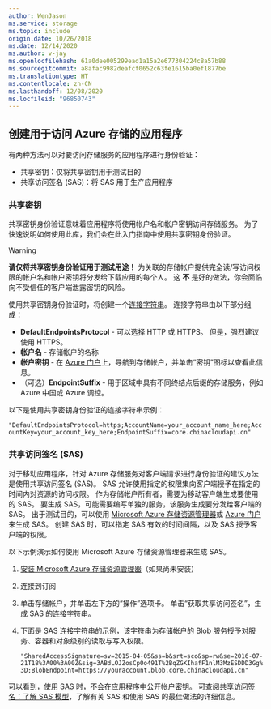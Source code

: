 ```yaml
---
author: WenJason
ms.service: storage
ms.topic: include
origin.date: 10/26/2018
ms.date: 12/14/2020
ms.author: v-jay
ms.openlocfilehash: 61a0dee005299ead1a15a2e677304224c8a57b88
ms.sourcegitcommit: a8afac9982deafcf0652c63fe1615ba0ef1877be
ms.translationtype: HT
ms.contentlocale: zh-CN
ms.lasthandoff: 12/08/2020
ms.locfileid: "96850743"
---
```

## <a name="configure-your-application-to-access-azure-storage"></a>创建用于访问 Azure 存储的应用程序
有两种方法可以对要访问存储服务的应用程序进行身份验证：

* 共享密钥：仅将共享密钥用于测试目的
* 共享访问签名 (SAS)：将 SAS 用于生产应用程序

### <a name="shared-key"></a>共享密钥
共享密钥身份验证意味着应用程序将使用帐户名和帐户密钥访问存储服务。 为了快速说明如何使用此库，我们会在此入门指南中使用共享密钥身份验证。

> [!WARNING] 
> **请仅将共享密钥身份验证用于测试用途！** 为关联的存储帐户提供完全读/写访问权限的帐户名和帐户密钥将分发给下载应用的每个人。 这 **不** 是好的做法，你会面临向不受信任的客户端泄露密钥的风险。
> 
> 

使用共享密钥身份验证时，将创建一个[连接字符串](../articles/storage/common/storage-configure-connection-string.md)。 连接字符串由以下部分组成：  

* **DefaultEndpointsProtocol** - 可以选择 HTTP 或 HTTPS。 但是，强烈建议使用 HTTPS。
* **帐户名** - 存储帐户的名称
* **帐户密钥** - 在 [Azure 门户](https://portal.azure.cn)上，导航到存储帐户，并单击“密钥”图标以查看此信息。
* （可选）**EndpointSuffix** - 用于区域中具有不同终结点后缀的存储服务，例如 Azure 中国或 Azure 调控。

以下是使用共享密钥身份验证的连接字符串示例：

`"DefaultEndpointsProtocol=https;AccountName=your_account_name_here;AccountKey=your_account_key_here;EndpointSuffix=core.chinacloudapi.cn"`

### <a name="shared-access-signatures-sas"></a>共享访问签名 (SAS)
对于移动应用程序，针对 Azure 存储服务对客户端请求进行身份验证的建议方法是使用共享访问签名 (SAS)。 SAS 允许使用指定的权限集向客户端授予在指定的时间内对资源的访问权限。
作为存储帐户所有者，需要为移动客户端生成要使用的 SAS。 要生成 SAS，可能需要编写单独的服务，该服务生成要分发给客户端的 SAS。 出于测试目的，可以使用 [Microsoft Azure 存储资源管理器](https://storageexplorer.com)或 [Azure 门户](https://portal.azure.cn)来生成 SAS。 创建 SAS 时，可以指定 SAS 有效的时间间隔，以及 SAS 授予客户端的权限。

以下示例演示如何使用 Microsoft Azure 存储资源管理器来生成 SAS。

1. [安装 Microsoft Azure 存储资源管理器](https://storageexplorer.com)（如果尚未安装）
2. 连接到订阅
3. 单击存储帐户，并单击左下方的“操作”选项卡。 单击“获取共享访问签名”，生成 SAS 的连接字符串。
4. 下面是 SAS 连接字符串的示例，该字符串为存储帐户的 Blob 服务授予对服务、容器和对象级别的读取与写入权限。
   
   `"SharedAccessSignature=sv=2015-04-05&ss=b&srt=sco&sp=rw&se=2016-07-21T18%3A00%3A00Z&sig=3ABdLOJZosCp0o491T%2BqZGKIhafF1nlM3MzESDDD3Gg%3D;BlobEndpoint=https://youraccount.blob.core.chinacloudapi.cn"`

可以看到，使用 SAS 时，不会在应用程序中公开帐户密钥。 可查阅[共享访问签名：了解 SAS 模型](../articles/storage/common/storage-sas-overview.md)，了解有关 SAS 和使用 SAS 的最佳做法的详细信息。
